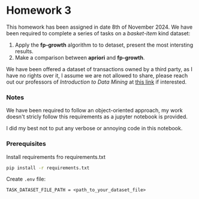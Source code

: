 # Homework 3
This homework has been assigned in date 8th of November 2024.
We have been required to complete a series of tasks on a *basket-item* kind dataset:
1. Apply the **fp-growth** algorithm to to detaset, present the most intersting results. 
2. Make a comparison between **apriori** and **fp-growth**.

We have been offered a dataset of transactions owned by a third party, as I have no rights over it, I assume we are not allowed to share, please reach out our professors of *Introduction to Data Mining* at [this link](https://web.dmi.unict.it/courses/l-31/course-units/?seuid=8EAB2D3A-4281-40F4-83A0-C6B007577BA2) if interested.

### Notes
We have been required to follow an object-oriented approach, my work doesn't stricly follow this requirements as a jupyter notebook is provided.

I did my best not to put any verbose or annoying code in this notebook.

### Prerequisites
Install requirements fro requirements.txt
```sh
pip install -r requirements.txt
```
Create `.env` file:
```
TASK_DATASET_FILE_PATH = <path_to_your_dataset_file>
```